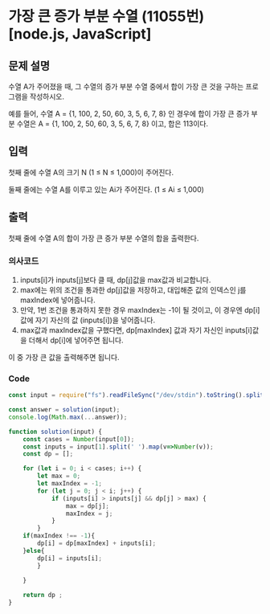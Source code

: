 # 가장 큰 증가 부분 수열 (11055번) [node.js, JavaScript] 

## 문제 설명
수열 A가 주어졌을 때, 그 수열의 증가 부분 수열 중에서 합이 가장 큰 것을 구하는 프로그램을 작성하시오.

예를 들어, 수열 A = {1, 100, 2, 50, 60, 3, 5, 6, 7, 8} 인 경우에 합이 가장 큰 증가 부분 수열은 A = {1, 100, 2, 50, 60, 3, 5, 6, 7, 8} 이고, 합은 113이다.

## 입력
첫째 줄에 수열 A의 크기 N (1 ≤ N ≤ 1,000)이 주어진다.

둘째 줄에는 수열 A를 이루고 있는 Ai가 주어진다. (1 ≤ Ai ≤ 1,000)

## 출력
첫째 줄에 수열 A의 합이 가장 큰 증가 부분 수열의 합을 출력한다.

### 의사코드 
1. inputs[i]가 inputs[j]보다 클 때, dp[j]값을 max값과 비교합니다.
2. max에는 위의 조건을 통과한 dp[j]값을 저장하고, 대입해준 값의 인덱스인 j를 maxIndex에 넣어줍니다.
3. 만약, 1번 조건을 통과하지 못한 경우 maxIndex는 -1이 될 것이고, 이 경우엔 dp[i]값에 자기 자신의 값 (inputs[i])을 넣어줍니다.
4. max값과 maxIndex값을 구했다면, dp[maxIndex] 값과 자기 자신인 inputs[i]값을 더해서 dp[i]에 넣어주면 됩니다.

 

이 중 가장 큰 값을 출력해주면 됩니다.
### Code
```js
const input = require("fs").readFileSync("/dev/stdin").toString().split("\n"); 

const answer = solution(input);
console.log(Math.max(...answer));

function solution(input) {
    const cases = Number(input[0]);
    const inputs = input[1].split(' ').map(v=>Number(v));
    const dp = [];

    for (let i = 0; i < cases; i++) {
        let max = 0;
        let maxIndex = -1;
        for (let j = 0; j < i; j++) {
            if (inputs[i] > inputs[j] && dp[j] > max) {
                max = dp[j];
                maxIndex = j;
            }
        }
    if(maxIndex !== -1){
        dp[i] = dp[maxIndex] + inputs[i];
    }else{
        dp[i] = inputs[i];
        }
        
    }

    return dp ;
}
```